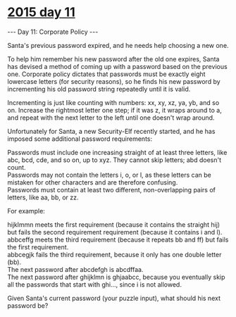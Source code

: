 # [2015 day 11](https://adventofcode.com/2015/day/11)

--- Day 11: Corporate Policy ---

Santa's previous password expired, and he needs help choosing a new one.



To help him remember his new password after the old one expires, Santa has devised a method of coming up with a password based on the previous one.  Corporate policy dictates that passwords must be exactly eight lowercase letters (for security reasons), so he finds his new password by incrementing his old password string repeatedly until it is valid.



Incrementing is just like counting with numbers: xx, xy, xz, ya, yb, and so on. Increase the rightmost letter one step; if it was z, it wraps around to a, and repeat with the next letter to the left until one doesn't wrap around.



Unfortunately for Santa, a new Security-Elf recently started, and he has imposed some additional password requirements:



Passwords must include one increasing straight of at least three letters, like abc, bcd, cde, and so on, up to xyz. They cannot skip letters; abd doesn't count.\
Passwords may not contain the letters i, o, or l, as these letters can be mistaken for other characters and are therefore confusing.\
Passwords must contain at least two different, non-overlapping pairs of letters, like aa, bb, or zz.



For example:



hijklmmn meets the first requirement (because it contains the straight hij) but fails the second requirement requirement (because it contains i and l).\
abbceffg meets the third requirement (because it repeats bb and ff) but fails the first requirement.\
abbcegjk fails the third requirement, because it only has one double letter (bb).\
The next password after abcdefgh is abcdffaa.\
The next password after ghijklmn is ghjaabcc, because you eventually skip all the passwords that start with ghi..., since i is not allowed.



Given Santa's current password (your puzzle input), what should his next password be?



